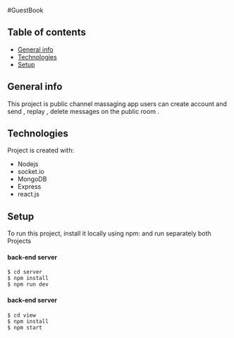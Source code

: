 #GuestBook

## Table of contents
* [General info](#general-info)
* [Technologies](#technologies)
* [Setup](#setup)

## General info
This project is public channel massaging app  users can create account  and  send , replay , delete
messages on the public room  .
	
## Technologies
Project is created with:
* Nodejs
* socket.io
* MongoDB
* Express
* react.js
	
## Setup
To run this project, install it locally using npm:
and run separately both Projects
#### back-end server 
```
$ cd server
$ npm install
$ npm run dev
```

#### back-end server 
```
$ cd view
$ npm install
$ npm start
```